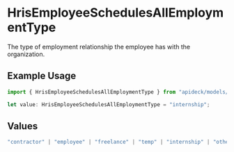 # HrisEmployeeSchedulesAllEmploymentType

The type of employment relationship the employee has with the organization.

## Example Usage

```typescript
import { HrisEmployeeSchedulesAllEmploymentType } from "apideck/models/operations";

let value: HrisEmployeeSchedulesAllEmploymentType = "internship";
```

## Values

```typescript
"contractor" | "employee" | "freelance" | "temp" | "internship" | "other"
```